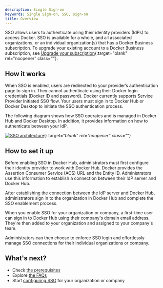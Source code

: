 ```yaml
---
description: Single Sign-on
keywords: Single Sign-on, SSO, sign-on
title: Overview
---
```


SSO allows users to authenticate using their identity providers (IdPs) to access Docker. SSO is available for a whole, and all associated organizations, or an individual organization(s) that has a Docker Business subscription. To upgrade your existing account to a Docker Business subscription, see [Upgrade your subscription](../subscription/upgrade/){:target="blank" rel="noopener" class=""}.

## How it works

When SSO is enabled, users are redirected to your provider’s authentication page to sign in. They cannot authenticate using their Docker login credentials  (Docker ID and password). Docker currently supports Service Provider Initiated SSO flow. Your users must sign in to Docker Hub or Docker Desktop to initiate the SSO authentication process.

The following diagram shows how SSO operates and is managed in Docker Hub and Docker Desktop. In addition, it provides information on how to authenticate between your IdP.

[![SSO architecture](images/sso-architecture.png)](images/sso-architecture.png){: target="_blank" rel="noopener" class="_"}

## How to set it up

Before enabling SSO in Docker Hub, administrators must first configure their identity provider to work with Docker Hub. Docker provides the Assertion Consumer Service (ACS) URL and the Entity ID. Administrators use this information to establish a connection between their IdP server and Docker Hub.

After establishing the connection between the IdP server and Docker Hub, administrators sign in to the organization in Docker Hub and complete the SSO enablement process. 

When you enable SSO for your organization or company, a first-time user can sign in to Docker Hub using their company's domain email address. They're then added to your organization and assigned to your company's team.

Administrators can then choose to enforce SSO login and effortlessly manage SSO connections for their individual organizations or company. 

## What's next?

- Check [the prerequisites](requirements/index.md)
- Explore [the FAQs](faqs.md)
- Start [configuring SSO](configure/index.md) for your organization or company